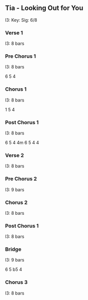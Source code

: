 ---
---

## Tia - Looking Out for You

l3: Key: Sig: 6/8

### Verse 1

l3: 8 bars

### Pre Chorus 1

l3: 8 bars

6 5 4

### Chorus 1

l3: 8 bars

1 5 4

### Post Chorus 1

l3: 8 bars

6 5 4 4m 6 5 4 4

### Verse 2

l3: 8 bars

### Pre Chorus 2

l3: 9 bars

### Chorus 2

l3: 8 bars

### Post Chorus 1

l3: 8 bars

### Bridge

l3: 9 bars

6 5 b5 4

### Chorus 3

l3: 8 bars